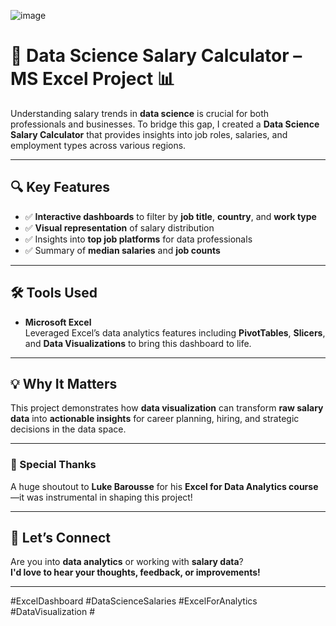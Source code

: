 ![image](https://github.com/user-attachments/assets/c087d7c8-4eb2-479a-9d38-a3be985ddd3c)


# 🚀 Data Science Salary Calculator – MS Excel Project 📊

Understanding salary trends in **data science** is crucial for both professionals and businesses. To bridge this gap, I created a **Data Science Salary Calculator** that provides insights into job roles, salaries, and employment types across various regions.

---

## 🔍 Key Features

- ✅ **Interactive dashboards** to filter by **job title**, **country**, and **work type**  
- ✅ **Visual representation** of salary distribution  
- ✅ Insights into **top job platforms** for data professionals  
- ✅ Summary of **median salaries** and **job counts**

---

## 🛠️ Tools Used

- **Microsoft Excel**  
  Leveraged Excel’s data analytics features including **PivotTables**, **Slicers**, and **Data Visualizations** to bring this dashboard to life.

---

## 💡 Why It Matters

This project demonstrates how **data visualization** can transform **raw salary data** into **actionable insights** for career planning, hiring, and strategic decisions in the data space.

---

### 🙌 Special Thanks

A huge shoutout to **Luke Barousse** for his **Excel for Data Analytics course**—it was instrumental in shaping this project!

---

## 💬 Let’s Connect

Are you into **data analytics** or working with **salary data**?  
**I'd love to hear your thoughts, feedback, or improvements!**

---

#ExcelDashboard #DataScienceSalaries #ExcelForAnalytics #DataVisualization #

